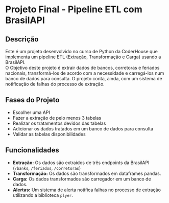 # Projeto Final - Pipeline ETL com BrasilAPI

## Descrição

<p>Este é um projeto desenvolvido no curso de Python da CoderHouse que implementa um pipeline ETL (Extração, Transformação e Carga) usando a BrasilAPI.<br>
O Objetivo deste projeto é extrair dados de bancos, corretoras e feriados nacionais, transformá-los de acordo com a necessidade e carregá-los num banco de dados para consulta. O projeto conta, ainda, com um sistema de notificação de falhas do processo de extração.</p>

## Fases do Projeto

+ Escolher uma API
+ Fazer a extração de pelo menos 3 tabelas
+ Realizar os tratamentos devidos das tabelas
+ Adicionar os dados tratados em um banco de dados para consulta
+ Validar as tabelas disponibilidades

## Funcionalidades

+ **Extração:** Os dados são extraídos de três endpoints da BrasilAPI (`/banks`, `/feriados`, `/corretoras`)
+ **Transformação:** Os dados são transformados em dataframes pandas.
+ **Carga:** Os dados transformados são carregador em um banco de dados.
+ **Alertas:** Um sistema de alerta notifica falhas no processo de extração utilizando a biblioteca `plyer`.
